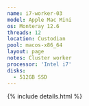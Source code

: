 ```yaml
---
name: i7-worker-03
model: Apple Mac Mini
os: Monteray 12.6
threads: 12
location: Custodian
pool: macos-x86_64
layout: page
notes: Cluster worker
processor: 'Intel i7'
disks:
  - 512GB SSD
---
```

{% include details.html %} 

